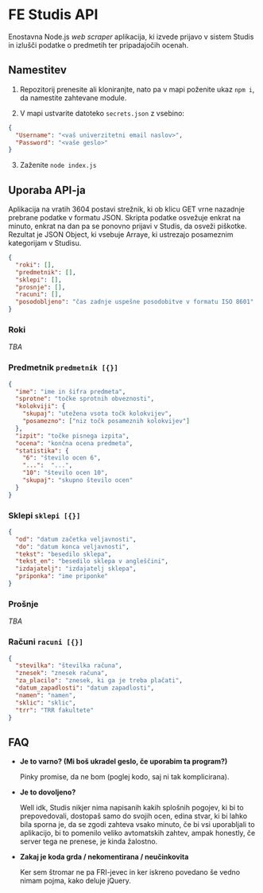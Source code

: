 # FE Studis API

Enostavna Node.js *web scraper* aplikacija, ki izvede prijavo v sistem Studis 
in izlušči podatke o predmetih ter pripadajočih ocenah.

## Namestitev

1. Repozitorij prenesite ali kloniranjte, nato pa v mapi poženite ukaz `npm i`, 
   da namestite zahtevane module.

2. V mapi ustvarite datoteko `secrets.json` z vsebino:
```json
{
  "Username": "<vaš univerzitetni email naslov>",
  "Password": "<vaše geslo>"
}
```

3. Zaženite `node index.js`

## Uporaba API-ja

Aplikacija na vratih 3604 postavi strežnik, ki ob klicu GET vrne nazadnje 
prebrane podatke v formatu JSON. Skripta podatke osvežuje enkrat na minuto,
enkrat na dan pa se ponovno prijavi v Studis, da osveži piškotke. 
Rezultat je JSON Object, ki vsebuje Arraye, ki ustrezajo posameznim 
kategorijam v Studisu.

```json
{
  "roki": [],
  "predmetnik": [],
  "sklepi": [],
  "prosnje": [],
  "racuni": [],
  "posodobljeno": "čas zadnje uspešne posodobitve v formatu ISO 8601"
}
```

### Roki

_TBA_

### Predmetnik `predmetnik [{}]`

```json
{
  "ime": "ime in šifra predmeta",
  "sprotne": "točke sprotnih obveznosti",
  "kolokviji": {
    "skupaj": "utežena vsota točk kolokvijev",
    "posamezno": ["niz točk posameznih kolokvijev"]
  },
  "izpit": "točke pisnega izpita",
  "ocena": "končna ocena predmeta",
  "statistika": {
    "6": "število ocen 6",
    "...":  "...",
    "10": "število ocen 10",
    "skupaj": "skupno število ocen"
  }
}
```

### Sklepi `sklepi [{}]`

```json
{
  "od": "datum začetka veljavnosti",
  "do": "datum konca veljavnosti",
  "tekst": "besedilo sklepa",
  "tekst_en": "besedilo sklepa v angleščini",
  "izdajatelj": "izdajatelj sklepa",
  "priponka": "ime priponke"
}
```

### Prošnje

_TBA_

### Računi `racuni [{}]`

```json
{
  "stevilka": "številka računa",
  "znesek": "znesek računa",
  "za_placilo": "znesek, ki ga je treba plačati",
  "datum_zapadlosti": "datum zapadlosti",
  "namen": "namen",
  "sklic": "sklic",
  "trr": "TRR fakultete"
}
```

## FAQ

* **Je to varno? (Mi boš ukradel geslo, če uporabim ta program?)**

    Pinky promise, da ne bom (poglej kodo, saj ni tak komplicirana).
  
* **Je to dovoljeno?**

    Well idk, Studis nikjer nima napisanih kakih splošnih pogojev, ki bi to 
    prepovedovali, dostopaš samo do svojih ocen, edina stvar, ki bi lahko bila 
    sporna je, da se zgodi zahteva vsako minuto, če bi vsi uporabljali to 
    aplikacijo, bi to pomenilo veliko avtomatskih zahtev, ampak honestly, če 
    server tega ne prenese, je kinda žalostno.
  
* **Zakaj je koda grda / nekomentirana / neučinkovita**

    Ker sem štromar ne pa FRI-jevec in ker iskreno povedano 
    še vedno nimam pojma, kako deluje jQuery.
